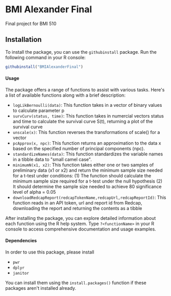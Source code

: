 # BMI Alexander Final
Final project for BMI 510

## Installation

To install the package, you can use the `githubinstall` package. Run the following command in your R console:

```R
githubinstall("BMIAlexanderFinal")
```

#### Usage
The package offers a range of functions to assist with various tasks. Here's a list of available functions along with a brief description:

- `logLikBernoulli(data)`: This function takes in a vector of binary values to calculate parameter p
- `survCurv(status, time)`: This function takes in numercial vectors status and time to calculate the survival curve S(t), returning a plot of the survival curve
- `unscale(x)`: This function reverses the transformations of scale() for a vector
- `pcApprox(x, npc)`: This function returns an approximation to the data x based on the specified number of principal components (npc).
- `standardizeNames(data)`: This function standardizes the variable names in a tibble data to "small camel case".
- `minimumN(x1, x2)`: This function takes either one or two samples of preliminary data (x1 or x2) and return the minimum sample size needed for a t-test under conditions: (1) The function should calculate the minimum sample size required for a t-test under the null hypothesis (2) It should determine the sample size needed to achieve 80 significance level of alpha = 0.05
- `downloadRedcapReport(redcapTokenName,redcapUrl,redcapReportId)`: This function reads in an API token, url and report id from Redcap, downloading the report and returning the contents as a tibble

After installing the package, you can explore detailed information about each function using the R help system. Type `?<functionName>` in your R console to access comprehensive documentation and usage examples.

#### Dependencies
In order to use this package, please install

- `pwr`
- `dplyr`
- `janitor`

You can install them using the `install.packages()` function if these packages aren't installed already.


